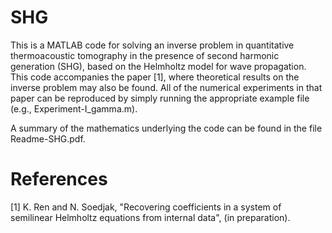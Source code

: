 # SHG
This is a MATLAB code for solving an inverse problem in quantitative thermoacoustic tomography in the presence of second harmonic generation (SHG), based on the Helmholtz model for wave propagation. This code accompanies the paper [1], where theoretical results on the inverse problem may also be found. All of the numerical experiments in that paper can be reproduced by simply running the appropriate example file (e.g., Experiment-I_gamma.m). 

A summary of the mathematics underlying the code can be found in the file Readme-SHG.pdf.


References
===================

[1] K. Ren and N. Soedjak, "Recovering coefficients in a system of semilinear Helmholtz equations from internal data", (in preparation).
